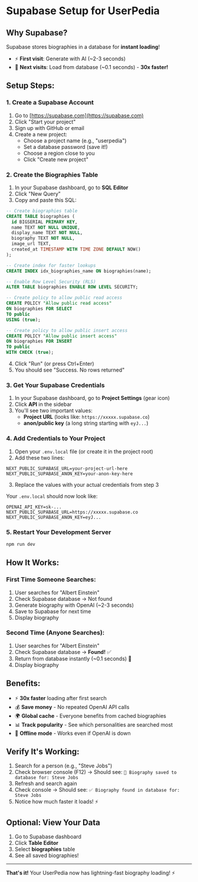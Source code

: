 # Supabase Setup for UserPedia

## Why Supabase?

Supabase stores biographies in a database for **instant loading**! 
- ⚡ **First visit**: Generate with AI (~2-3 seconds)
- 🚀 **Next visits**: Load from database (~0.1 seconds) - **30x faster!**

## Setup Steps:

### 1. Create a Supabase Account

1. Go to [https://supabase.com](https://supabase.com)
2. Click "Start your project"
3. Sign up with GitHub or email
4. Create a new project:
   - Choose a project name (e.g., "userpedia")
   - Set a database password (save it!)
   - Choose a region close to you
   - Click "Create new project"

### 2. Create the Biographies Table

1. In your Supabase dashboard, go to **SQL Editor**
2. Click "New Query"
3. Copy and paste this SQL:

```sql
-- Create biographies table
CREATE TABLE biographies (
  id BIGSERIAL PRIMARY KEY,
  name TEXT NOT NULL UNIQUE,
  display_name TEXT NOT NULL,
  biography TEXT NOT NULL,
  image_url TEXT,
  created_at TIMESTAMP WITH TIME ZONE DEFAULT NOW()
);

-- Create index for faster lookups
CREATE INDEX idx_biographies_name ON biographies(name);

-- Enable Row Level Security (RLS)
ALTER TABLE biographies ENABLE ROW LEVEL SECURITY;

-- Create policy to allow public read access
CREATE POLICY "Allow public read access" 
ON biographies FOR SELECT 
TO public 
USING (true);

-- Create policy to allow public insert access
CREATE POLICY "Allow public insert access" 
ON biographies FOR INSERT 
TO public 
WITH CHECK (true);
```

4. Click "Run" (or press Ctrl+Enter)
5. You should see "Success. No rows returned"

### 3. Get Your Supabase Credentials

1. In your Supabase dashboard, go to **Project Settings** (gear icon)
2. Click **API** in the sidebar
3. You'll see two important values:
   - **Project URL** (looks like: `https://xxxxx.supabase.co`)
   - **anon/public key** (a long string starting with `eyJ...`)

### 4. Add Credentials to Your Project

1. Open your `.env.local` file (or create it in the project root)
2. Add these two lines:

```env
NEXT_PUBLIC_SUPABASE_URL=your-project-url-here
NEXT_PUBLIC_SUPABASE_ANON_KEY=your-anon-key-here
```

3. Replace the values with your actual credentials from step 3

Your `.env.local` should now look like:

```env
OPENAI_API_KEY=sk-...
NEXT_PUBLIC_SUPABASE_URL=https://xxxxx.supabase.co
NEXT_PUBLIC_SUPABASE_ANON_KEY=eyJ...
```

### 5. Restart Your Development Server

```bash
npm run dev
```

## How It Works:

### First Time Someone Searches:
1. User searches for "Albert Einstein"
2. Check Supabase database → Not found
3. Generate biography with OpenAI (~2-3 seconds)
4. Save to Supabase for next time
5. Display biography

### Second Time (Anyone Searches):
1. User searches for "Albert Einstein"
2. Check Supabase database → **Found!** ✅
3. Return from database instantly (~0.1 seconds) 🚀
4. Display biography

## Benefits:

- ⚡ **30x faster** loading after first search
- 💰 **Save money** - No repeated OpenAI API calls
- 🌍 **Global cache** - Everyone benefits from cached biographies
- 📊 **Track popularity** - See which personalities are searched most
- 🔄 **Offline mode** - Works even if OpenAI is down

## Verify It's Working:

1. Search for a person (e.g., "Steve Jobs")
2. Check browser console (F12) → Should see: `💾 Biography saved to database for: Steve Jobs`
3. Refresh and search again
4. Check console → Should see: `✅ Biography found in database for: Steve Jobs`
5. Notice how much faster it loads! ⚡

## Optional: View Your Data

1. Go to Supabase dashboard
2. Click **Table Editor**
3. Select **biographies** table
4. See all saved biographies!

---

**That's it!** Your UserPedia now has lightning-fast biography loading! ⚡

